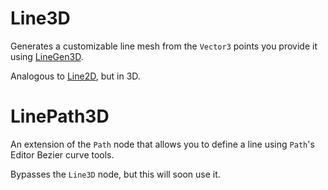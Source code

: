 # Line3D
Generates a customizable line mesh from the `Vector3` points you provide it using [LineGen3D](../LineGen3D/README.md).

Analogous to [Line2D](https://docs.godotengine.org/en/stable/classes/class_line2d.html), but in 3D.

# LinePath3D
An extension of the `Path` node that allows you to define a line using `Path`'s Editor Bezier curve tools.

Bypasses the `Line3D` node, but this will soon use it.